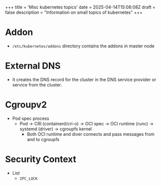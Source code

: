 +++
title = 'Misc kubernetes topics'
date = 2025-04-14T15:08:08Z
draft = false
description = "Information on small topics of kubernetes"
+++

# Addon

- `/etc/kubernetes/addons` directory contains the addons in master node

# External DNS

- It creates the DNS record for the cluster in the DNS service provider or service from the cluster.

# Cgroupv2

- Pod spec process
  - Pod -> CRI (containerd/cri-o) -> OCI spec -> OCI runtime (runc) -> systemd (driver) -> cgroupfs kernel
    - Both OCI runtime and diver connects and pass messages from and to cgroupfs

# Security Context

- List
  - `IPC_LOCK`